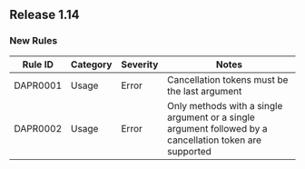 ## Release 1.14

### New Rules

Rule ID | Category | Severity | Notes
--------|----------|----------|--------------------
DAPR0001| Usage    | Error    | Cancellation tokens must be the last argument
DAPR0002| Usage    | Error    | Only methods with a single argument or a single argument followed by a cancellation token are supported